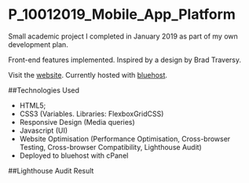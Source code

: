 # P_10012019_Mobile_App_Platform

Small academic project I completed in January 2019 as part of my own development plan.

Front-end features implemented. Inspired by a design by Brad Traversy.

Visit the [website](https://www.appplatform.maturedev.com). Currently hosted with [bluehost](https://www.bluehost.com/).

##Technologies Used
* HTML5;
* CSS3 (Variables. Libraries: FlexboxGridCSS)
* Responsive Design (Media queries)
* Javascript (UI)
* Website Optimisation (Performance Optimisation, Cross-browser Testing, Cross-browser Compatibility, Lighthouse Audit)
* Deployed to bluehost with cPanel

##Lighthouse Audit Result


